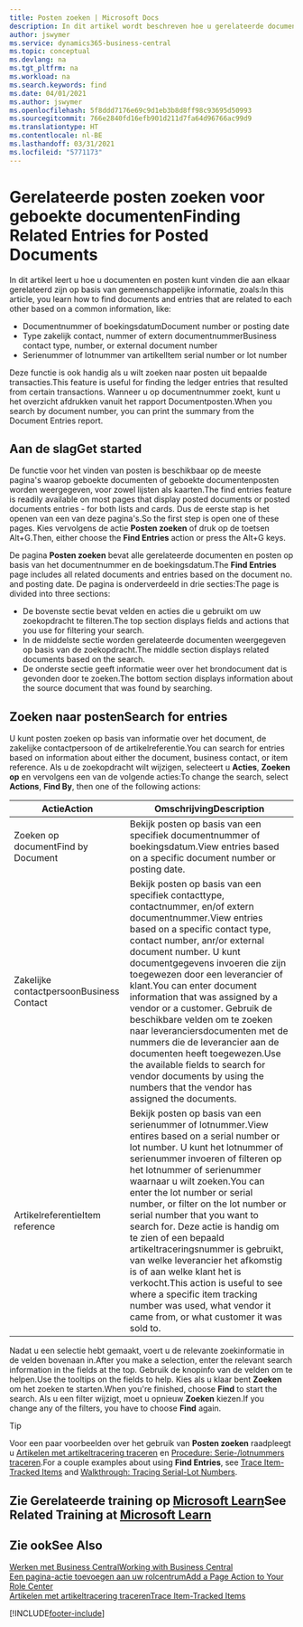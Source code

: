 ```yaml
---
title: Posten zoeken | Microsoft Docs
description: In dit artikel wordt beschreven hoe u gerelateerde documenten en posten zoekt
author: jswymer
ms.service: dynamics365-business-central
ms.topic: conceptual
ms.devlang: na
ms.tgt_pltfrm: na
ms.workload: na
ms.search.keywords: find
ms.date: 04/01/2021
ms.author: jswymer
ms.openlocfilehash: 5f8ddd7176e69c9d1eb3b8d8ff98c93695d50993
ms.sourcegitcommit: 766e2840fd16efb901d211d7fa64d96766ac99d9
ms.translationtype: HT
ms.contentlocale: nl-BE
ms.lasthandoff: 03/31/2021
ms.locfileid: "5771173"
---
```

# <a name="finding-related-entries-for-posted-documents"></a><span data-ttu-id="d1be4-103">Gerelateerde posten zoeken voor geboekte documenten</span><span class="sxs-lookup"><span data-stu-id="d1be4-103">Finding Related Entries for Posted Documents</span></span> 

<span data-ttu-id="d1be4-104">In dit artikel leert u hoe u documenten en posten kunt vinden die aan elkaar gerelateerd zijn op basis van gemeenschappelijke informatie, zoals:</span><span class="sxs-lookup"><span data-stu-id="d1be4-104">In this article, you learn how to find documents and entries that are related to each other based on a common information, like:</span></span>

- <span data-ttu-id="d1be4-105">Documentnummer of boekingsdatum</span><span class="sxs-lookup"><span data-stu-id="d1be4-105">Document number or posting date</span></span>
- <span data-ttu-id="d1be4-106">Type zakelijk contact, nummer of extern documentnummer</span><span class="sxs-lookup"><span data-stu-id="d1be4-106">Business contact type, number, or external document number</span></span>
- <span data-ttu-id="d1be4-107">Serienummer of lotnummer van artikel</span><span class="sxs-lookup"><span data-stu-id="d1be4-107">Item serial number or lot number</span></span>

<span data-ttu-id="d1be4-108">Deze functie is ook handig als u wilt zoeken naar posten uit bepaalde transacties.</span><span class="sxs-lookup"><span data-stu-id="d1be4-108">This feature is useful for finding the ledger entries that resulted from certain transactions.</span></span> <span data-ttu-id="d1be4-109">Wanneer u op documentnummer zoekt, kunt u het overzicht afdrukken vanuit het rapport Documentposten.</span><span class="sxs-lookup"><span data-stu-id="d1be4-109">When you search by document number, you can print the summary from the Document Entries report.</span></span>

## <a name="get-started"></a><span data-ttu-id="d1be4-110">Aan de slag</span><span class="sxs-lookup"><span data-stu-id="d1be4-110">Get started</span></span>

<span data-ttu-id="d1be4-111">De functie voor het vinden van posten is beschikbaar op de meeste pagina's waarop geboekte documenten of geboekte documentenposten worden weergegeven, voor zowel lijsten als kaarten.</span><span class="sxs-lookup"><span data-stu-id="d1be4-111">The find entries feature is readily available on most pages that display posted documents or posted documents entries - for both lists and cards.</span></span> <span data-ttu-id="d1be4-112">Dus de eerste stap is het openen van een van deze pagina's.</span><span class="sxs-lookup"><span data-stu-id="d1be4-112">So the first step is open one of these pages.</span></span> <span data-ttu-id="d1be4-113">Kies vervolgens de actie **Posten zoeken** of druk op de toetsen Alt+G.</span><span class="sxs-lookup"><span data-stu-id="d1be4-113">Then, either choose the **Find Entries** action or press the Alt+G keys.</span></span>

<span data-ttu-id="d1be4-114">De pagina **Posten zoeken** bevat alle gerelateerde documenten en posten op basis van het documentnummer en de boekingsdatum.</span><span class="sxs-lookup"><span data-stu-id="d1be4-114">The **Find Entries** page  includes all related documents and entries based on the document no. and posting date.</span></span> <span data-ttu-id="d1be4-115">De pagina is onderverdeeld in drie secties:</span><span class="sxs-lookup"><span data-stu-id="d1be4-115">The page is divided into three sections:</span></span>

- <span data-ttu-id="d1be4-116">De bovenste sectie bevat velden en acties die u gebruikt om uw zoekopdracht te filteren.</span><span class="sxs-lookup"><span data-stu-id="d1be4-116">The top section displays fields and actions that you use for filtering your search.</span></span>
- <span data-ttu-id="d1be4-117">In de middelste sectie worden gerelateerde documenten weergegeven op basis van de zoekopdracht.</span><span class="sxs-lookup"><span data-stu-id="d1be4-117">The middle section displays related documents based on the search.</span></span>
- <span data-ttu-id="d1be4-118">De onderste sectie geeft informatie weer over het brondocument dat is gevonden door te zoeken.</span><span class="sxs-lookup"><span data-stu-id="d1be4-118">The bottom section displays information about the source document that was found by searching.</span></span>


<!--
 There are two ways to open this page:

- Choose the ![Lightbulb that opens the Tell Me feature](media/ui-search/search_small.png "Tell me what you want to do") icon, enter **Find Entries**, and then choose the related link.

    With this way, the **Find Entries** page might be empty, and you'll have to start searching for entries from scratch.
    
- Open a page that displays posted documents or posted documents entries, either a list or a card. Then, locate and select the **Find Entries** action.

    With this way, the **Find Entries**, page will include all related documents and entries based on the document no. and posting date.


    > [!TIP]
    > If you are on a page that has the **Find Entries** action, press crtl+G to open the **Find Entries** page directly. 
-->

## <a name="search-for-entries"></a><span data-ttu-id="d1be4-119">Zoeken naar posten</span><span class="sxs-lookup"><span data-stu-id="d1be4-119">Search for entries</span></span>

<span data-ttu-id="d1be4-120">U kunt posten zoeken op basis van informatie over het document, de zakelijke contactpersoon of de artikelreferentie.</span><span class="sxs-lookup"><span data-stu-id="d1be4-120">You can search for entries based on information about either the document, business contact, or item reference.</span></span> <span data-ttu-id="d1be4-121">Als u de zoekopdracht wilt wijzigen, selecteert u **Acties**, **Zoeken op** en vervolgens een van de volgende acties:</span><span class="sxs-lookup"><span data-stu-id="d1be4-121">To change the search, select **Actions**, **Find By**, then one of the following actions:</span></span>

|<span data-ttu-id="d1be4-122">Actie</span><span class="sxs-lookup"><span data-stu-id="d1be4-122">Action</span></span>|<span data-ttu-id="d1be4-123">Omschrijving</span><span class="sxs-lookup"><span data-stu-id="d1be4-123">Description</span></span>|
|------|-----------|
|<span data-ttu-id="d1be4-124">Zoeken op document</span><span class="sxs-lookup"><span data-stu-id="d1be4-124">Find by Document</span></span>|<span data-ttu-id="d1be4-125">Bekijk posten op basis van een specifiek documentnummer of boekingsdatum.</span><span class="sxs-lookup"><span data-stu-id="d1be4-125">View entries based on a specific document number or posting date.</span></span>|
|<span data-ttu-id="d1be4-126">Zakelijke contactpersoon</span><span class="sxs-lookup"><span data-stu-id="d1be4-126">Business Contact</span></span> |<span data-ttu-id="d1be4-127">Bekijk posten op basis van een specifiek contacttype, contactnummer, en/of extern documentnummer.</span><span class="sxs-lookup"><span data-stu-id="d1be4-127">View entries based on a specific contact type, contact number, anr/or external document number.</span></span> <span data-ttu-id="d1be4-128">U kunt documentgegevens invoeren die zijn toegewezen door een leverancier of klant.</span><span class="sxs-lookup"><span data-stu-id="d1be4-128">You can enter document information that was assigned by a vendor or a customer.</span></span> <span data-ttu-id="d1be4-129">Gebruik de beschikbare velden om te zoeken naar leveranciersdocumenten met de nummers die de leverancier aan de documenten heeft toegewezen.</span><span class="sxs-lookup"><span data-stu-id="d1be4-129">Use the available fields to search for vendor documents by using the numbers that the vendor has assigned the documents.</span></span>|
|<span data-ttu-id="d1be4-130">Artikelreferentie</span><span class="sxs-lookup"><span data-stu-id="d1be4-130">Item reference</span></span>|<span data-ttu-id="d1be4-131">Bekijk posten op basis van een serienummer of lotnummer.</span><span class="sxs-lookup"><span data-stu-id="d1be4-131">View entires based on a serial number or lot number.</span></span> <span data-ttu-id="d1be4-132">U kunt het lotnummer of serienummer invoeren of filteren op het lotnummer of serienummer waarnaar u wilt zoeken.</span><span class="sxs-lookup"><span data-stu-id="d1be4-132">You can enter the lot number or serial number, or filter on the lot number or serial number that you want to search for.</span></span> <span data-ttu-id="d1be4-133">Deze actie is handig om te zien of een bepaald artikeltraceringsnummer is gebruikt, van welke leverancier het afkomstig is of aan welke klant het is verkocht.</span><span class="sxs-lookup"><span data-stu-id="d1be4-133">This action is useful to see where a specific item tracking number was used, what vendor it came from, or what customer it was sold to.</span></span>|

<span data-ttu-id="d1be4-134">Nadat u een selectie hebt gemaakt, voert u de relevante zoekinformatie in de velden bovenaan in.</span><span class="sxs-lookup"><span data-stu-id="d1be4-134">After you make a selection, enter the relevant search information in the fields at the top.</span></span> <span data-ttu-id="d1be4-135">Gebruik de knopinfo van de velden om te helpen.</span><span class="sxs-lookup"><span data-stu-id="d1be4-135">Use the tooltips on the fields to help.</span></span> <span data-ttu-id="d1be4-136">Kies als u klaar bent **Zoeken** om het zoeken te starten.</span><span class="sxs-lookup"><span data-stu-id="d1be4-136">When you're finished, choose **Find** to start the search.</span></span> <span data-ttu-id="d1be4-137">Als u een filter wijzigt, moet u opnieuw **Zoeken** kiezen.</span><span class="sxs-lookup"><span data-stu-id="d1be4-137">If you change any of the filters, you have to choose **Find** again.</span></span>

> [!TIP]
> <span data-ttu-id="d1be4-138">Voor een paar voorbeelden over het gebruik van **Posten zoeken** raadpleegt u [Artikelen met artikeltracering traceren](inventory-how-to-trace-item-tracked-items.md) en [Procedure: Serie-/lotnummers traceren](walkthrough-tracing-serial-lot-numbers.md).</span><span class="sxs-lookup"><span data-stu-id="d1be4-138">For a couple examples about using **Find Entries**, see [Trace Item-Tracked Items](inventory-how-to-trace-item-tracked-items.md) and [Walkthrough: Tracing Serial-Lot Numbers](walkthrough-tracing-serial-lot-numbers.md).</span></span>

## <a name="see-related-training-at-microsoft-learn"></a><span data-ttu-id="d1be4-139">Zie Gerelateerde training op [Microsoft Learn](/learn/modules/user-interface-dynamics-365-business-central/index)</span><span class="sxs-lookup"><span data-stu-id="d1be4-139">See Related Training at [Microsoft Learn](/learn/modules/user-interface-dynamics-365-business-central/index)</span></span>

## <a name="see-also"></a><span data-ttu-id="d1be4-140">Zie ook</span><span class="sxs-lookup"><span data-stu-id="d1be4-140">See Also</span></span>

[<span data-ttu-id="d1be4-141">Werken met Business Central</span><span class="sxs-lookup"><span data-stu-id="d1be4-141">Working with Business Central</span></span>](ui-work-product.md)  
[<span data-ttu-id="d1be4-142">Een pagina-actie toevoegen aan uw rolcentrum</span><span class="sxs-lookup"><span data-stu-id="d1be4-142">Add a Page Action to Your Role Center</span></span>](ui-bookmarks.md)  
[<span data-ttu-id="d1be4-143">Artikelen met artikeltracering traceren</span><span class="sxs-lookup"><span data-stu-id="d1be4-143">Trace Item-Tracked Items</span></span>](inventory-how-to-trace-item-tracked-items.md)  


[!INCLUDE[footer-include](includes/footer-banner.md)]
